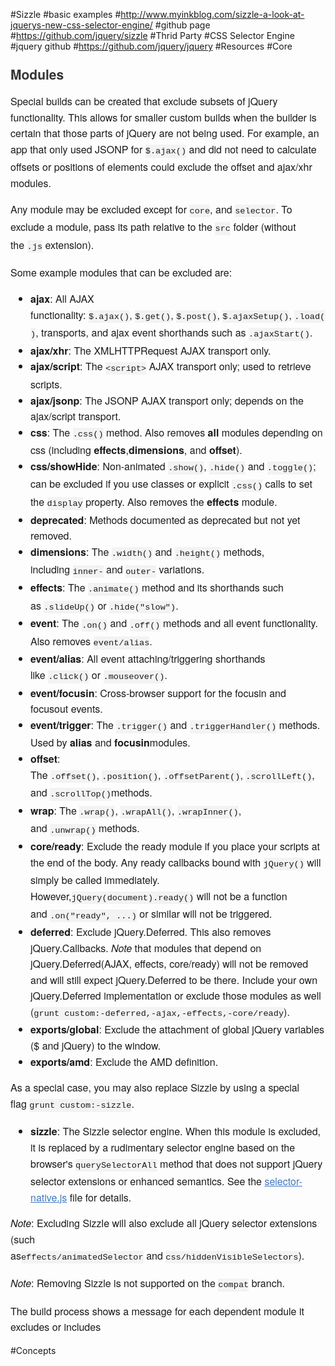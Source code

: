 #Sizzle
#basic examples
#http://www.myinkblog.com/sizzle-a-look-at-jquerys-new-css-selector-engine/
#github page
#https://github.com/jquery/sizzle
#Thrid Party
#CSS Selector Engine
#jquery github
#https://github.com/jquery/jquery
#Resources
#Core
<h3 style="box-sizing: border-box; margin-top: 1em; margin-bottom: 16px; line-height: 1.43; font-size: 1.5em; color: rgb(51, 51, 51); font-family: 'Helvetica Neue', Helvetica, 'Segoe UI', Arial, freesans, sans-serif, 'Segoe UI Emoji', 'Segoe UI Symbol';">Modules</h3><p style="box-sizing: border-box; margin-bottom: 16px; font-family: 'Helvetica Neue', Helvetica, 'Segoe UI', Arial, freesans, sans-serif, 'Segoe UI Emoji', 'Segoe UI Symbol'; font-size: 16px; line-height: 25.6px;">Special builds can be created that exclude subsets of jQuery functionality. This allows for smaller custom builds when the builder is certain that those parts of jQuery are not being used. For example, an app that only used JSONP for&nbsp;<code style="box-sizing: border-box; font-family: Consolas, 'Liberation Mono', Menlo, Courier, monospace; font-size: 13.6px; padding: 0.2em 0px; margin: 0px; background-color: rgba(0, 0, 0, 0.0392157);">$.ajax()</code>&nbsp;and did not need to calculate offsets or positions of elements could exclude the offset and ajax/xhr modules.</p><p style="box-sizing: border-box; margin-bottom: 16px; font-family: 'Helvetica Neue', Helvetica, 'Segoe UI', Arial, freesans, sans-serif, 'Segoe UI Emoji', 'Segoe UI Symbol'; font-size: 16px; line-height: 25.6px;">Any module may be excluded except for&nbsp;<code style="box-sizing: border-box; font-family: Consolas, 'Liberation Mono', Menlo, Courier, monospace; font-size: 13.6px; padding: 0.2em 0px; margin: 0px; background-color: rgba(0, 0, 0, 0.0392157);">core</code>, and&nbsp;<code style="box-sizing: border-box; font-family: Consolas, 'Liberation Mono', Menlo, Courier, monospace; font-size: 13.6px; padding: 0.2em 0px; margin: 0px; background-color: rgba(0, 0, 0, 0.0392157);">selector</code>. To exclude a module, pass its path relative to the&nbsp;<code style="box-sizing: border-box; font-family: Consolas, 'Liberation Mono', Menlo, Courier, monospace; font-size: 13.6px; padding: 0.2em 0px; margin: 0px; background-color: rgba(0, 0, 0, 0.0392157);">src</code>&nbsp;folder (without the&nbsp;<code style="box-sizing: border-box; font-family: Consolas, 'Liberation Mono', Menlo, Courier, monospace; font-size: 13.6px; padding: 0.2em 0px; margin: 0px; background-color: rgba(0, 0, 0, 0.0392157);">.js</code>&nbsp;extension).</p><p style="box-sizing: border-box; margin-bottom: 16px; font-family: 'Helvetica Neue', Helvetica, 'Segoe UI', Arial, freesans, sans-serif, 'Segoe UI Emoji', 'Segoe UI Symbol'; font-size: 16px; line-height: 25.6px;">Some example modules that can be excluded are:</p><ul style="box-sizing: border-box; padding-left: 2em; margin-bottom: 16px; font-family: 'Helvetica Neue', Helvetica, 'Segoe UI', Arial, freesans, sans-serif, 'Segoe UI Emoji', 'Segoe UI Symbol'; font-size: 16px; line-height: 25.6px;"><li style="box-sizing: border-box;"><strong style="box-sizing: border-box;">ajax</strong>: All AJAX functionality:&nbsp;<code style="box-sizing: border-box; font-family: Consolas, 'Liberation Mono', Menlo, Courier, monospace; font-size: 13.6px; padding: 0.2em 0px; margin: 0px; background-color: rgba(0, 0, 0, 0.0392157);">$.ajax()</code>,&nbsp;<code style="box-sizing: border-box; font-family: Consolas, 'Liberation Mono', Menlo, Courier, monospace; font-size: 13.6px; padding: 0.2em 0px; margin: 0px; background-color: rgba(0, 0, 0, 0.0392157);">$.get()</code>,&nbsp;<code style="box-sizing: border-box; font-family: Consolas, 'Liberation Mono', Menlo, Courier, monospace; font-size: 13.6px; padding: 0.2em 0px; margin: 0px; background-color: rgba(0, 0, 0, 0.0392157);">$.post()</code>,&nbsp;<code style="box-sizing: border-box; font-family: Consolas, 'Liberation Mono', Menlo, Courier, monospace; font-size: 13.6px; padding: 0.2em 0px; margin: 0px; background-color: rgba(0, 0, 0, 0.0392157);">$.ajaxSetup()</code>,&nbsp;<code style="box-sizing: border-box; font-family: Consolas, 'Liberation Mono', Menlo, Courier, monospace; font-size: 13.6px; padding: 0.2em 0px; margin: 0px; background-color: rgba(0, 0, 0, 0.0392157);">.load()</code>, transports, and ajax event shorthands such as&nbsp;<code style="box-sizing: border-box; font-family: Consolas, 'Liberation Mono', Menlo, Courier, monospace; font-size: 13.6px; padding: 0.2em 0px; margin: 0px; background-color: rgba(0, 0, 0, 0.0392157);">.ajaxStart()</code>.</li><li style="box-sizing: border-box;"><strong style="box-sizing: border-box;">ajax/xhr</strong>: The XMLHTTPRequest AJAX transport only.</li><li style="box-sizing: border-box;"><strong style="box-sizing: border-box;">ajax/script</strong>: The&nbsp;<code style="box-sizing: border-box; font-family: Consolas, 'Liberation Mono', Menlo, Courier, monospace; font-size: 13.6px; padding: 0.2em 0px; margin: 0px; background-color: rgba(0, 0, 0, 0.0392157);">&lt;script&gt;</code>&nbsp;AJAX transport only; used to retrieve scripts.</li><li style="box-sizing: border-box;"><strong style="box-sizing: border-box;">ajax/jsonp</strong>: The JSONP AJAX transport only; depends on the ajax/script transport.</li><li style="box-sizing: border-box;"><strong style="box-sizing: border-box;">css</strong>: The&nbsp;<code style="box-sizing: border-box; font-family: Consolas, 'Liberation Mono', Menlo, Courier, monospace; font-size: 13.6px; padding: 0.2em 0px; margin: 0px; background-color: rgba(0, 0, 0, 0.0392157);">.css()</code>&nbsp;method. Also removes&nbsp;<strong style="box-sizing: border-box;">all</strong>&nbsp;modules depending on css (including&nbsp;<strong style="box-sizing: border-box;">effects</strong>,<strong style="box-sizing: border-box;">dimensions</strong>, and&nbsp;<strong style="box-sizing: border-box;">offset</strong>).</li><li style="box-sizing: border-box;"><strong style="box-sizing: border-box;">css/showHide</strong>: Non-animated&nbsp;<code style="box-sizing: border-box; font-family: Consolas, 'Liberation Mono', Menlo, Courier, monospace; font-size: 13.6px; padding: 0.2em 0px; margin: 0px; background-color: rgba(0, 0, 0, 0.0392157);">.show()</code>,&nbsp;<code style="box-sizing: border-box; font-family: Consolas, 'Liberation Mono', Menlo, Courier, monospace; font-size: 13.6px; padding: 0.2em 0px; margin: 0px; background-color: rgba(0, 0, 0, 0.0392157);">.hide()</code>&nbsp;and&nbsp;<code style="box-sizing: border-box; font-family: Consolas, 'Liberation Mono', Menlo, Courier, monospace; font-size: 13.6px; padding: 0.2em 0px; margin: 0px; background-color: rgba(0, 0, 0, 0.0392157);">.toggle()</code>; can be excluded if you use classes or explicit&nbsp;<code style="box-sizing: border-box; font-family: Consolas, 'Liberation Mono', Menlo, Courier, monospace; font-size: 13.6px; padding: 0.2em 0px; margin: 0px; background-color: rgba(0, 0, 0, 0.0392157);">.css()</code>&nbsp;calls to set the&nbsp;<code style="box-sizing: border-box; font-family: Consolas, 'Liberation Mono', Menlo, Courier, monospace; font-size: 13.6px; padding: 0.2em 0px; margin: 0px; background-color: rgba(0, 0, 0, 0.0392157);">display</code>&nbsp;property. Also removes the&nbsp;<strong style="box-sizing: border-box;">effects</strong>&nbsp;module.</li><li style="box-sizing: border-box;"><strong style="box-sizing: border-box;">deprecated</strong>: Methods documented as deprecated but not yet removed.</li><li style="box-sizing: border-box;"><strong style="box-sizing: border-box;">dimensions</strong>: The&nbsp;<code style="box-sizing: border-box; font-family: Consolas, 'Liberation Mono', Menlo, Courier, monospace; font-size: 13.6px; padding: 0.2em 0px; margin: 0px; background-color: rgba(0, 0, 0, 0.0392157);">.width()</code>&nbsp;and&nbsp;<code style="box-sizing: border-box; font-family: Consolas, 'Liberation Mono', Menlo, Courier, monospace; font-size: 13.6px; padding: 0.2em 0px; margin: 0px; background-color: rgba(0, 0, 0, 0.0392157);">.height()</code>&nbsp;methods, including&nbsp;<code style="box-sizing: border-box; font-family: Consolas, 'Liberation Mono', Menlo, Courier, monospace; font-size: 13.6px; padding: 0.2em 0px; margin: 0px; background-color: rgba(0, 0, 0, 0.0392157);">inner-</code>&nbsp;and&nbsp;<code style="box-sizing: border-box; font-family: Consolas, 'Liberation Mono', Menlo, Courier, monospace; font-size: 13.6px; padding: 0.2em 0px; margin: 0px; background-color: rgba(0, 0, 0, 0.0392157);">outer-</code>&nbsp;variations.</li><li style="box-sizing: border-box;"><strong style="box-sizing: border-box;">effects</strong>: The&nbsp;<code style="box-sizing: border-box; font-family: Consolas, 'Liberation Mono', Menlo, Courier, monospace; font-size: 13.6px; padding: 0.2em 0px; margin: 0px; background-color: rgba(0, 0, 0, 0.0392157);">.animate()</code>&nbsp;method and its shorthands such as&nbsp;<code style="box-sizing: border-box; font-family: Consolas, 'Liberation Mono', Menlo, Courier, monospace; font-size: 13.6px; padding: 0.2em 0px; margin: 0px; background-color: rgba(0, 0, 0, 0.0392157);">.slideUp()</code>&nbsp;or&nbsp;<code style="box-sizing: border-box; font-family: Consolas, 'Liberation Mono', Menlo, Courier, monospace; font-size: 13.6px; padding: 0.2em 0px; margin: 0px; background-color: rgba(0, 0, 0, 0.0392157);">.hide("slow")</code>.</li><li style="box-sizing: border-box;"><strong style="box-sizing: border-box;">event</strong>: The&nbsp;<code style="box-sizing: border-box; font-family: Consolas, 'Liberation Mono', Menlo, Courier, monospace; font-size: 13.6px; padding: 0.2em 0px; margin: 0px; background-color: rgba(0, 0, 0, 0.0392157);">.on()</code>&nbsp;and&nbsp;<code style="box-sizing: border-box; font-family: Consolas, 'Liberation Mono', Menlo, Courier, monospace; font-size: 13.6px; padding: 0.2em 0px; margin: 0px; background-color: rgba(0, 0, 0, 0.0392157);">.off()</code>&nbsp;methods and all event functionality. Also removes&nbsp;<code style="box-sizing: border-box; font-family: Consolas, 'Liberation Mono', Menlo, Courier, monospace; font-size: 13.6px; padding: 0.2em 0px; margin: 0px; background-color: rgba(0, 0, 0, 0.0392157);">event/alias</code>.</li><li style="box-sizing: border-box;"><strong style="box-sizing: border-box;">event/alias</strong>: All event attaching/triggering shorthands like&nbsp;<code style="box-sizing: border-box; font-family: Consolas, 'Liberation Mono', Menlo, Courier, monospace; font-size: 13.6px; padding: 0.2em 0px; margin: 0px; background-color: rgba(0, 0, 0, 0.0392157);">.click()</code>&nbsp;or&nbsp;<code style="box-sizing: border-box; font-family: Consolas, 'Liberation Mono', Menlo, Courier, monospace; font-size: 13.6px; padding: 0.2em 0px; margin: 0px; background-color: rgba(0, 0, 0, 0.0392157);">.mouseover()</code>.</li><li style="box-sizing: border-box;"><strong style="box-sizing: border-box;">event/focusin</strong>: Cross-browser support for the focusin and focusout events.</li><li style="box-sizing: border-box;"><strong style="box-sizing: border-box;">event/trigger</strong>: The&nbsp;<code style="box-sizing: border-box; font-family: Consolas, 'Liberation Mono', Menlo, Courier, monospace; font-size: 13.6px; padding: 0.2em 0px; margin: 0px; background-color: rgba(0, 0, 0, 0.0392157);">.trigger()</code>&nbsp;and&nbsp;<code style="box-sizing: border-box; font-family: Consolas, 'Liberation Mono', Menlo, Courier, monospace; font-size: 13.6px; padding: 0.2em 0px; margin: 0px; background-color: rgba(0, 0, 0, 0.0392157);">.triggerHandler()</code>&nbsp;methods. Used by&nbsp;<strong style="box-sizing: border-box;">alias</strong>&nbsp;and&nbsp;<strong style="box-sizing: border-box;">focusin</strong>modules.</li><li style="box-sizing: border-box;"><strong style="box-sizing: border-box;">offset</strong>: The&nbsp;<code style="box-sizing: border-box; font-family: Consolas, 'Liberation Mono', Menlo, Courier, monospace; font-size: 13.6px; padding: 0.2em 0px; margin: 0px; background-color: rgba(0, 0, 0, 0.0392157);">.offset()</code>,&nbsp;<code style="box-sizing: border-box; font-family: Consolas, 'Liberation Mono', Menlo, Courier, monospace; font-size: 13.6px; padding: 0.2em 0px; margin: 0px; background-color: rgba(0, 0, 0, 0.0392157);">.position()</code>,&nbsp;<code style="box-sizing: border-box; font-family: Consolas, 'Liberation Mono', Menlo, Courier, monospace; font-size: 13.6px; padding: 0.2em 0px; margin: 0px; background-color: rgba(0, 0, 0, 0.0392157);">.offsetParent()</code>,&nbsp;<code style="box-sizing: border-box; font-family: Consolas, 'Liberation Mono', Menlo, Courier, monospace; font-size: 13.6px; padding: 0.2em 0px; margin: 0px; background-color: rgba(0, 0, 0, 0.0392157);">.scrollLeft()</code>, and&nbsp;<code style="box-sizing: border-box; font-family: Consolas, 'Liberation Mono', Menlo, Courier, monospace; font-size: 13.6px; padding: 0.2em 0px; margin: 0px; background-color: rgba(0, 0, 0, 0.0392157);">.scrollTop()</code>methods.</li><li style="box-sizing: border-box;"><strong style="box-sizing: border-box;">wrap</strong>: The&nbsp;<code style="box-sizing: border-box; font-family: Consolas, 'Liberation Mono', Menlo, Courier, monospace; font-size: 13.6px; padding: 0.2em 0px; margin: 0px; background-color: rgba(0, 0, 0, 0.0392157);">.wrap()</code>,&nbsp;<code style="box-sizing: border-box; font-family: Consolas, 'Liberation Mono', Menlo, Courier, monospace; font-size: 13.6px; padding: 0.2em 0px; margin: 0px; background-color: rgba(0, 0, 0, 0.0392157);">.wrapAll()</code>,&nbsp;<code style="box-sizing: border-box; font-family: Consolas, 'Liberation Mono', Menlo, Courier, monospace; font-size: 13.6px; padding: 0.2em 0px; margin: 0px; background-color: rgba(0, 0, 0, 0.0392157);">.wrapInner()</code>, and&nbsp;<code style="box-sizing: border-box; font-family: Consolas, 'Liberation Mono', Menlo, Courier, monospace; font-size: 13.6px; padding: 0.2em 0px; margin: 0px; background-color: rgba(0, 0, 0, 0.0392157);">.unwrap()</code>&nbsp;methods.</li><li style="box-sizing: border-box;"><strong style="box-sizing: border-box;">core/ready</strong>: Exclude the ready module if you place your scripts at the end of the body. Any ready callbacks bound with&nbsp;<code style="box-sizing: border-box; font-family: Consolas, 'Liberation Mono', Menlo, Courier, monospace; font-size: 13.6px; padding: 0.2em 0px; margin: 0px; background-color: rgba(0, 0, 0, 0.0392157);">jQuery()</code>&nbsp;will simply be called immediately. However,<code style="box-sizing: border-box; font-family: Consolas, 'Liberation Mono', Menlo, Courier, monospace; font-size: 13.6px; padding: 0.2em 0px; margin: 0px; background-color: rgba(0, 0, 0, 0.0392157);">jQuery(document).ready()</code>&nbsp;will not be a function and&nbsp;<code style="box-sizing: border-box; font-family: Consolas, 'Liberation Mono', Menlo, Courier, monospace; font-size: 13.6px; padding: 0.2em 0px; margin: 0px; background-color: rgba(0, 0, 0, 0.0392157);">.on("ready", ...)</code>&nbsp;or similar will not be triggered.</li><li style="box-sizing: border-box;"><strong style="box-sizing: border-box;">deferred</strong>: Exclude jQuery.Deferred. This also removes jQuery.Callbacks.&nbsp;<em style="box-sizing: border-box;">Note</em>&nbsp;that modules that depend on jQuery.Deferred(AJAX, effects, core/ready) will not be removed and will still expect jQuery.Deferred to be there. Include your own jQuery.Deferred implementation or exclude those modules as well (<code style="box-sizing: border-box; font-family: Consolas, 'Liberation Mono', Menlo, Courier, monospace; font-size: 13.6px; padding: 0.2em 0px; margin: 0px; background-color: rgba(0, 0, 0, 0.0392157);">grunt custom:-deferred,-ajax,-effects,-core/ready</code>).</li><li style="box-sizing: border-box;"><strong style="box-sizing: border-box;">exports/global</strong>: Exclude the attachment of global jQuery variables ($ and jQuery) to the window.</li><li style="box-sizing: border-box;"><strong style="box-sizing: border-box;">exports/amd</strong>: Exclude the AMD definition.</li></ul><p style="box-sizing: border-box; margin-bottom: 16px; font-family: 'Helvetica Neue', Helvetica, 'Segoe UI', Arial, freesans, sans-serif, 'Segoe UI Emoji', 'Segoe UI Symbol'; font-size: 16px; line-height: 25.6px;">As a special case, you may also replace Sizzle by using a special flag&nbsp;<code style="box-sizing: border-box; font-family: Consolas, 'Liberation Mono', Menlo, Courier, monospace; font-size: 13.6px; padding: 0.2em 0px; margin: 0px; background-color: rgba(0, 0, 0, 0.0392157);">grunt custom:-sizzle</code>.</p><ul style="box-sizing: border-box; padding-left: 2em; margin-bottom: 16px; font-family: 'Helvetica Neue', Helvetica, 'Segoe UI', Arial, freesans, sans-serif, 'Segoe UI Emoji', 'Segoe UI Symbol'; font-size: 16px; line-height: 25.6px;"><li style="box-sizing: border-box;"><strong style="box-sizing: border-box;">sizzle</strong>: The Sizzle selector engine. When this module is excluded, it is replaced by a rudimentary selector engine based on the browser's&nbsp;<code style="box-sizing: border-box; font-family: Consolas, 'Liberation Mono', Menlo, Courier, monospace; font-size: 13.6px; padding: 0.2em 0px; margin: 0px; background-color: rgba(0, 0, 0, 0.0392157);">querySelectorAll</code>&nbsp;method that does not support jQuery selector extensions or enhanced semantics. See the&nbsp;<a href="https://github.com/jquery/jquery/blob/master/src/selector-native.js" style="box-sizing: border-box; color: rgb(64, 120, 192); background-color: transparent;">selector-native.js</a>&nbsp;file for details.</li></ul><p style="box-sizing: border-box; margin-bottom: 16px; font-family: 'Helvetica Neue', Helvetica, 'Segoe UI', Arial, freesans, sans-serif, 'Segoe UI Emoji', 'Segoe UI Symbol'; font-size: 16px; line-height: 25.6px;"><em style="box-sizing: border-box;">Note</em>: Excluding Sizzle will also exclude all jQuery selector extensions (such as<code style="box-sizing: border-box; font-family: Consolas, 'Liberation Mono', Menlo, Courier, monospace; font-size: 13.6px; padding: 0.2em 0px; margin: 0px; background-color: rgba(0, 0, 0, 0.0392157);">effects/animatedSelector</code>&nbsp;and&nbsp;<code style="box-sizing: border-box; font-family: Consolas, 'Liberation Mono', Menlo, Courier, monospace; font-size: 13.6px; padding: 0.2em 0px; margin: 0px; background-color: rgba(0, 0, 0, 0.0392157);">css/hiddenVisibleSelectors</code>).</p><p style="box-sizing: border-box; margin-bottom: 16px; font-family: 'Helvetica Neue', Helvetica, 'Segoe UI', Arial, freesans, sans-serif, 'Segoe UI Emoji', 'Segoe UI Symbol'; font-size: 16px; line-height: 25.6px;"><em style="box-sizing: border-box;">Note</em>: Removing Sizzle is not supported on the&nbsp;<code style="box-sizing: border-box; font-family: Consolas, 'Liberation Mono', Menlo, Courier, monospace; font-size: 13.6px; padding: 0.2em 0px; margin: 0px; background-color: rgba(0, 0, 0, 0.0392157);">compat</code>&nbsp;branch.</p><p style="box-sizing: border-box; margin-bottom: 16px; font-family: 'Helvetica Neue', Helvetica, 'Segoe UI', Arial, freesans, sans-serif, 'Segoe UI Emoji', 'Segoe UI Symbol'; font-size: 16px; line-height: 25.6px;">The build process shows a message for each dependent module it excludes or includes</p>
#Concepts
